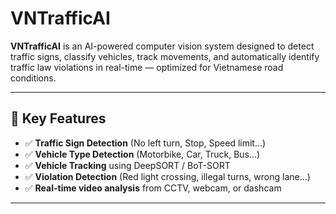 # VNTrafficAI

**VNTrafficAI** is an AI-powered computer vision system designed to detect traffic signs, classify vehicles, track movements, and automatically identify traffic law violations in real-time — optimized for Vietnamese road conditions.

---

## 🚦 Key Features

- ✅ **Traffic Sign Detection** (No left turn, Stop, Speed limit...)
- ✅ **Vehicle Type Detection** (Motorbike, Car, Truck, Bus...)
- ✅ **Vehicle Tracking** using DeepSORT / BoT-SORT
- ✅ **Violation Detection** (Red light crossing, illegal turns, wrong lane...)
- ✅ **Real-time video analysis** from CCTV, webcam, or dashcam

---